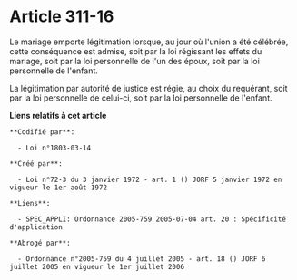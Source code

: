 # Article 311-16

Le mariage emporte légitimation lorsque, au jour où l'union a été célébrée, cette conséquence est admise, soit par la loi
régissant les effets du mariage, soit par la loi personnelle de l'un des époux, soit par la loi personnelle de l'enfant.

La légitimation par autorité de justice est régie, au choix du requérant, soit par la loi personnelle de celui-ci, soit par
la loi personnelle de l'enfant.

**Liens relatifs à cet article**

	**Codifié par**:

	  - Loi n°1803-03-14

	**Créé par**:

	  - Loi n°72-3 du 3 janvier 1972 - art. 1 () JORF 5 janvier 1972 en vigueur le 1er août 1972

	**Liens**:

	  - SPEC_APPLI: Ordonnance 2005-759 2005-07-04 art. 20 : Spécificité d'application

	**Abrogé par**:

	  - Ordonnance n°2005-759 du 4 juillet 2005 - art. 18 () JORF 6 juillet 2005 en vigueur le 1er juillet 2006
